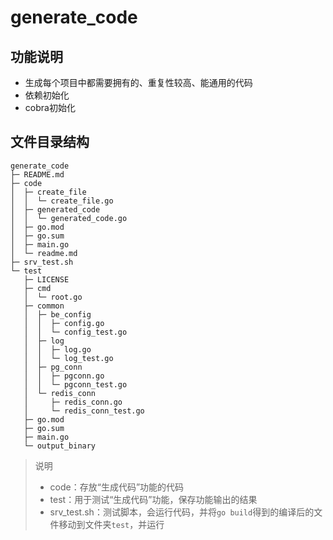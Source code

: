 # generate_code

## 功能说明

+ 生成每个项目中都需要拥有的、重复性较高、能通用的代码
+ 依赖初始化
+ cobra初始化

## 文件目录结构


```
generate_code
├─ README.md
├─ code
│  ├─ create_file
│  │  └─ create_file.go
│  ├─ generated_code
│  │  └─ generated_code.go
│  ├─ go.mod
│  ├─ go.sum
│  ├─ main.go
│  └─ readme.md
├─ srv_test.sh
└─ test
   ├─ LICENSE
   ├─ cmd
   │  └─ root.go
   ├─ common
   │  ├─ be_config
   │  │  ├─ config.go
   │  │  └─ config_test.go
   │  ├─ log
   │  │  ├─ log.go
   │  │  └─ log_test.go
   │  ├─ pg_conn
   │  │  ├─ pgconn.go
   │  │  └─ pgconn_test.go
   │  └─ redis_conn
   │     ├─ redis_conn.go
   │     └─ redis_conn_test.go
   ├─ go.mod
   ├─ go.sum
   ├─ main.go
   └─ output_binary

```

> 说明
>
> + code：存放“生成代码”功能的代码
> + test：用于测试“生成代码”功能，保存功能输出的结果
> + srv_test.sh：测试脚本，会运行代码，并将`go build`得到的编译后的文件移动到文件夹`test`，并运行

